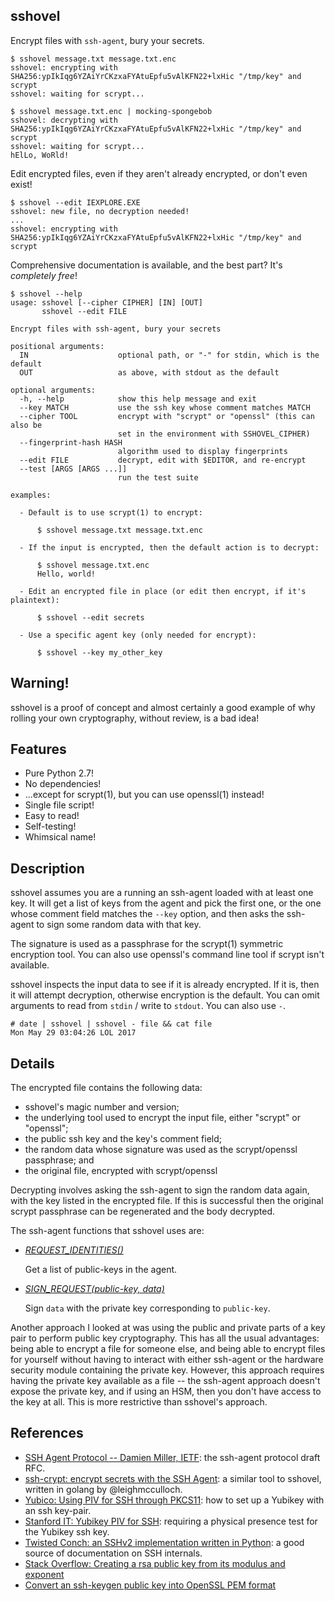 sshovel
-------

Encrypt files with `ssh-agent`, bury your secrets.

```
$ sshovel message.txt message.txt.enc
sshovel: encrypting with SHA256:ypIkIqg6YZAiYrCKzxaFYAtuEpfu5vAlKFN22+lxHic "/tmp/key" and scrypt
sshovel: waiting for scrypt...

$ sshovel message.txt.enc | mocking-spongebob
sshovel: decrypting with SHA256:ypIkIqg6YZAiYrCKzxaFYAtuEpfu5vAlKFN22+lxHic "/tmp/key" and scrypt
sshovel: waiting for scrypt...
hElLo, WoRld!
```

Edit encrypted files, even if they aren't already encrypted, or don't even exist!

```
$ sshovel --edit IEXPLORE.EXE
sshovel: new file, no decryption needed!
...
sshovel: encrypting with SHA256:ypIkIqg6YZAiYrCKzxaFYAtuEpfu5vAlKFN22+lxHic "/tmp/key" and scrypt
```

Comprehensive documentation is available, and the best part?  It's *completely free*!

```
$ sshovel --help
usage: sshovel [--cipher CIPHER] [IN] [OUT]
       sshovel --edit FILE

Encrypt files with ssh-agent, bury your secrets

positional arguments:
  IN                    optional path, or "-" for stdin, which is the default
  OUT                   as above, with stdout as the default

optional arguments:
  -h, --help            show this help message and exit
  --key MATCH           use the ssh key whose comment matches MATCH
  --cipher TOOL         encrypt with "scrypt" or "openssl" (this can also be
                        set in the environment with SSHOVEL_CIPHER)
  --fingerprint-hash HASH
                        algorithm used to display fingerprints
  --edit FILE           decrypt, edit with $EDITOR, and re-encrypt
  --test [ARGS [ARGS ...]]
                        run the test suite

examples:

  - Default is to use scrypt(1) to encrypt:

      $ sshovel message.txt message.txt.enc

  - If the input is encrypted, then the default action is to decrypt:

      $ sshovel message.txt.enc
      Hello, world!

  - Edit an encrypted file in place (or edit then encrypt, if it's plaintext):

      $ sshovel --edit secrets

  - Use a specific agent key (only needed for encrypt):

      $ sshovel --key my_other_key

```

Warning!
--------

sshovel is a proof of concept
and almost certainly a good example of why rolling your own cryptography,
without review, is a bad idea!

Features
--------

- Pure Python 2.7!
- No dependencies!
- ...except for scrypt(1), but you can use openssl(1) instead!
- Single file script!
- Easy to read!
- Self-testing!
- Whimsical name!


Description
-----------

sshovel assumes you are a running an ssh-agent loaded with at least one key.
It will get a list of keys from the agent and pick the first one,
or the one whose comment field matches the `--key` option,
and then asks the ssh-agent to sign some random data with that key.

The signature is used as a passphrase
for the scrypt(1) symmetric encryption tool.
You can also use openssl's command line tool if scrypt isn't available.

sshovel inspects the input data to see if it is already encrypted.
If it is, then it will attempt decryption, otherwise encryption is the default.
You can omit arguments to read from `stdin` / write to `stdout`.
You can also use `-`.

```
# date | sshovel | sshovel - file && cat file
Mon May 29 03:04:26 LOL 2017
```

Details
-------

The encrypted file contains the following data:
- sshovel's magic number and version;
- the underlying tool used to encrypt the input file, either "scrypt" or "openssl";
- the public ssh key and the key's comment field;
- the random data whose signature was used as the scrypt/openssl passphrase; and
- the original file, encrypted with scrypt/openssl

Decrypting involves asking the ssh-agent to sign the random data again,
with the key listed in the encrypted file.
If this is successful then the original scrypt passphrase can be regenerated
and the body decrypted.

The ssh-agent functions that sshovel uses are:

- *[REQUEST_IDENTITIES()][IETF44]*

  Get a list of public-keys in the agent.

- *[SIGN_REQUEST(public-key, data)][IETF45]*

  Sign `data` with the private key corresponding to `public-key`.

[IETF44]: https://tools.ietf.org/id/draft-miller-ssh-agent-00.html#rfc.section.4.4
[IETF45]: https://tools.ietf.org/id/draft-miller-ssh-agent-00.html#rfc.section.4.5

Another approach I looked at was using the
public and private parts of a key pair to perform public key cryptography.
This has all the usual advantages: being able to encrypt a file for someone else,
and being able to encrypt files for yourself without having to interact with either ssh-agent
or the hardware security module containing the private key.
However, this approach requires having the private key available as a file --
the ssh-agent approach doesn't expose the private key, and if using an HSM,
then you don't have access to the key at all.
This is more restrictive than sshovel's approach.


References
----------

- [SSH Agent Protocol -- Damien Miller, IETF][IETF]:
  the ssh-agent protocol draft RFC.
- [ssh-crypt: encrypt secrets with the SSH Agent][sshcrypt]:
  a similar tool to sshovel, written in golang by @leighmcculloch.
- [Yubico: Using PIV for SSH through PKCS11][Yubico]:
  how to set up a Yubikey with an ssh key-pair.
- [Stanford IT: Yubikey PIV for SSH][Stanford]:
  requiring a physical presence test for the Yubikey ssh key.
- [Twisted Conch: an SSHv2 implementation written in Python][twisted]:
  a good source of documentation on SSH internals.
- [Stack Overflow: Creating a rsa public key from its modulus and exponent][SORSA]
- [Convert an ssh-keygen public key into OpenSSL PEM format][SOPEM]


[IETF]: https://tools.ietf.org/id/draft-miller-ssh-agent-00.html
[sshcrypt]: https://github.com/leighmcculloch/sshcrypt
[Yubico]: https://developers.yubico.com/PIV/Guides/SSH_with_PIV_and_PKCS11.html
[Stanford]: https://itarch.stanford.edu/archives/2016/general/yubikey-piv-for-ssh-on-macs
[twisted]: http://twistedmatrix.com/documents/8.2.0/api/twisted.conch.ssh.keys.Key.html#blob
[SORSA]: https://stackoverflow.com/questions/11541192
[SOPEM]: https://unix.stackexchange.com/a/358709/233034
